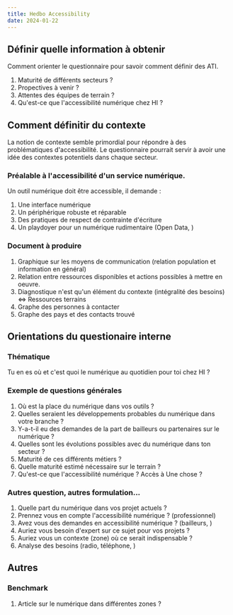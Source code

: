 ```yaml
---
title: Hedbo Accessibility
date: 2024-01-22
---
```


## Définir quelle information à obtenir

Comment orienter le questionnaire pour savoir comment définir des ATI.

 1. Maturité de différents secteurs ?
 2. Propectives à venir ?
 3. Attentes des équipes de terrain ?
 4. Qu'est-ce que l'accessibilité numérique chez HI ?

## Comment définitir du contexte

La notion de contexte semble primordial pour répondre à des problématiques d'accessibilité.
Le questionnaire pourrait servir à avoir une idée des contextes potentiels dans chaque secteur.

### Préalable à l'accessibilité d'un service numérique.

Un outil numérique doit être accessible, il demande : 
 1. Une interface numérique
 1. Un périphérique robuste et réparable
 1. Des pratiques de respect de contrainte d'écriture 
 1. Un playdoyer pour un numérique rudimentaire (Open Data, )


### Document à produire

 1. Graphique sur les moyens de communication (relation population et information en général)
 1. Relation entre ressources disponibles et actions possibles à mettre en oeuvre.  
 1. Diagnostique n'est qu'un élément du contexte (intégralité des besoins) <=> Ressources terrains
 1. Graphe des personnes à contacter
 1. Graphe des pays et des contacts trouvé

## Orientations du questionaire interne

### Thématique

Tu en es où et c'est quoi le numérique au quotidien pour toi chez HI ? 

### Exemple de questions générales

 1. Où est la place du numérique dans vos outils ?
 1. Quelles seraient les développements probables du numérique dans votre branche ?
 1. Y-a-t-il eu des demandes de la part de bailleurs ou partenaires sur le numérique ? 
 1. Quelles sont les évolutions possibles avec du numérique dans ton secteur ?
 1. Maturité de ces différents métiers ?
 1. Quelle maturité estimé nécessaire sur le terrain ?
 1. Qu'est-ce que l'accessibilité numérique ? Accès à Une chose ?

### Autres question, autres formulation...

 1. Quelle part du numérique dans vos projet actuels ?
 1. Prennez vous en compte l'accessibilité numérique ? (professionnel)
 1. Avez vous des demandes en accessibilité numérique ? (bailleurs, )
 1. Auriez vous besoin d'expert sur ce sujet pour vos projets ?
 1. Auriez vous un contexte (zone) où ce serait indispensable ?
 1. Analyse des besoins (radio, téléphone, )

## Autres

### Benchmark
 1. Article sur le numérique dans différentes zones ?




